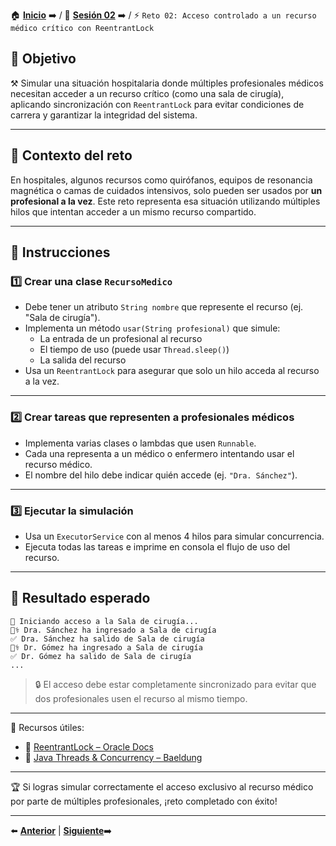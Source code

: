 🏠 [**Inicio**](../../Readme.md) ➡️ / 📖 [**Sesión 02**](../Readme.md) ➡️ / ⚡ `Reto 02: Acceso controlado a un recurso médico crítico con ReentrantLock`

## 🎯 Objetivo

⚒️ Simular una situación hospitalaria donde múltiples profesionales médicos necesitan acceder a un recurso crítico (como una sala de cirugía), aplicando sincronización con `ReentrantLock` para evitar condiciones de carrera y garantizar la integridad del sistema.

---

## 🧠 Contexto del reto

En hospitales, algunos recursos como quirófanos, equipos de resonancia magnética o camas de cuidados intensivos, solo pueden ser usados por **un profesional a la vez**. Este reto representa esa situación utilizando múltiples hilos que intentan acceder a un mismo recurso compartido.

---

## 📝 Instrucciones

### 1️⃣ Crear una clase `RecursoMedico`

- Debe tener un atributo `String nombre` que represente el recurso (ej. "Sala de cirugía").
- Implementa un método `usar(String profesional)` que simule:
  - La entrada de un profesional al recurso
  - El tiempo de uso (puede usar `Thread.sleep()`)
  - La salida del recurso
- Usa un `ReentrantLock` para asegurar que solo un hilo acceda al recurso a la vez.

---

### 2️⃣ Crear tareas que representen a profesionales médicos

- Implementa varias clases o lambdas que usen `Runnable`.
- Cada una representa a un médico o enfermero intentando usar el recurso médico.
- El nombre del hilo debe indicar quién accede (ej. `"Dra. Sánchez"`).

---

### 3️⃣ Ejecutar la simulación

- Usa un `ExecutorService` con al menos 4 hilos para simular concurrencia.
- Ejecuta todas las tareas e imprime en consola el flujo de uso del recurso.

---

## 🧪 Resultado esperado

```
🏥 Iniciando acceso a la Sala de cirugía...
👩‍⚕️ Dra. Sánchez ha ingresado a Sala de cirugía
✅ Dra. Sánchez ha salido de Sala de cirugía
👨‍⚕️ Dr. Gómez ha ingresado a Sala de cirugía
✅ Dr. Gómez ha salido de Sala de cirugía
...
```

> 🔒 El acceso debe estar completamente sincronizado para evitar que dos profesionales usen el recurso al mismo tiempo.

---

📘 Recursos útiles:

- 🔗 [ReentrantLock – Oracle Docs](https://docs.oracle.com/javase/8/docs/api/java/util/concurrent/locks/ReentrantLock.html)  
- 🔗 [Java Threads & Concurrency – Baeldung](https://www.baeldung.com/java-concurrent-locks)

---

🏆 Si logras simular correctamente el acceso exclusivo al recurso médico por parte de múltiples profesionales, ¡reto completado con éxito!

---

⬅️ [**Anterior**](../Ejemplo-03/Readme.md) | [**Siguiente**](../Sesion-11/Readme.md)➡️  